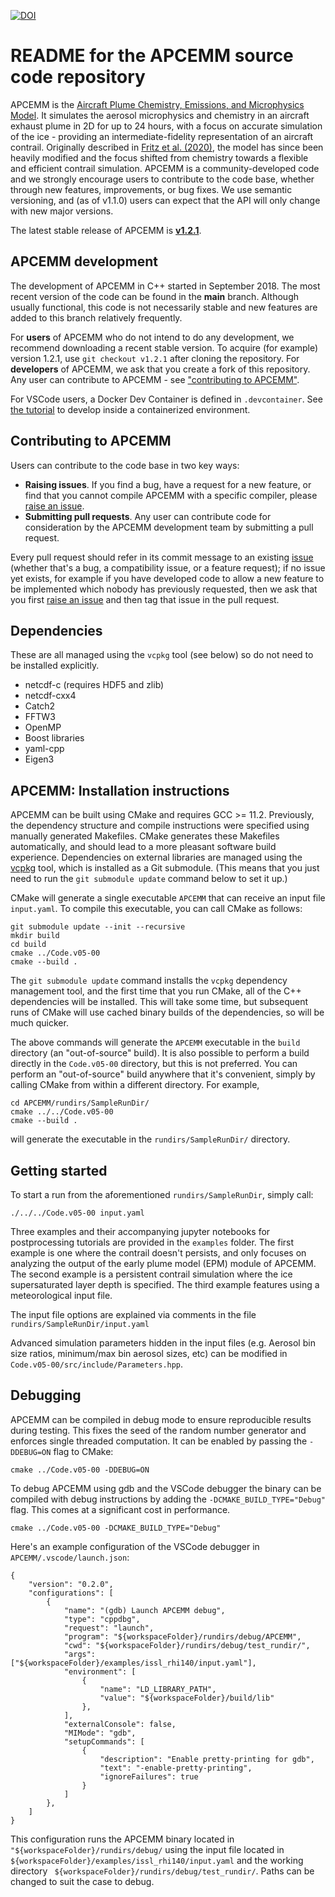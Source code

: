 [![DOI](https://zenodo.org/badge/256520978.svg)](https://zenodo.org/badge/latestdoi/256520978)

# README for the APCEMM source code repository

APCEMM is the [Aircraft Plume Chemistry, Emissions, and Microphysics Model](https://github.com/mit-lae/APCEMM). It simulates the aerosol microphysics and chemistry in an aircraft exhaust plume in 2D for up to 24 hours, with a focus on accurate simulation of the ice - providing an intermediate-fidelity representation of an aircraft contrail. Originally described in [Fritz et al. (2020)](https://acp.copernicus.org/articles/20/5697/2020/), the model has since been heavily modified and the focus shifted from chemistry towards a flexible and efficient contrail simulation. APCEMM is a community-developed code and we strongly encourage users to contribute to the code base, whether through new features, improvements, or bug fixes. We use semantic versioning, and (as of v1.1.0) users can expect that the API will only change with new major versions.

The latest stable release of APCEMM is [__v1.2.1__](https://github.com/MIT-LAE/APCEMM/releases/tag/v1.2.1).

## APCEMM development

The development of APCEMM in C++ started in September 2018. The most recent version of the code can be found in the __main__ branch. Although usually functional, this code is not necessarily stable and new features are added to this branch relatively frequently.

For __users__ of APCEMM who do not intend to do any development, we recommend downloading a recent stable version. To acquire (for example) version 1.2.1, use `git checkout v1.2.1` after cloning the repository.
For __developers__ of APCEMM, we ask that you create a fork of this repository. Any user can contribute to APCEMM - see ["contributing to APCEMM"](#contributing-to-apcemm).

For VSCode users, a Docker Dev Container is defined in `.devcontainer`. See [the tutorial](https://code.visualstudio.com/docs/devcontainers/tutorial) to develop inside a containerized environment.

## Contributing to APCEMM

Users can contribute to the code base in two key ways:

* __Raising issues__. If you find a bug, have a request for a new feature, or find that you cannot compile APCEMM with a specific compiler, please [raise an issue](https://github.com/mit-lae/APCEMM/issues).
* __Submitting pull requests__. Any user can contribute code for consideration by the APCEMM development team by submitting a pull request.

Every pull request should refer in its commit message to an existing [issue](https://github.com/mit-lae/APCEMM/issues) (whether that's a bug, a compatibility issue, or a feature request); if no issue yet exists, for example if you have developed code to allow a new feature to be implemented which nobody has previously requested, then we ask that you first [raise an issue](https://github.com/mit-lae/APCEMM/issues) and then tag that issue in the pull request.

## Dependencies 

These are all managed using the `vcpkg` tool (see below) so do not need to be installed explicitly.

- netcdf-c (requires HDF5 and zlib)
- netcdf-cxx4
- Catch2
- FFTW3
- OpenMP
- Boost libraries
- yaml-cpp
- Eigen3

## APCEMM: Installation instructions

APCEMM can be built using CMake and requires GCC >= 11.2. Previously, the dependency structure and compile instructions were specified using manually generated Makefiles. CMake generates these Makefiles automatically, and should lead to a more pleasant software build experience. Dependencies on external libraries are managed using the [vcpkg](https://vcpkg.io/en/) tool, which is installed as a Git submodule. (This means that you just need to run the `git submodule update` command below to set it up.)

CMake will generate a single executable `APCEMM` that can receive an input file `input.yaml`. To compile this executable, you can call CMake as follows:

```
git submodule update --init --recursive
mkdir build
cd build
cmake ../Code.v05-00
cmake --build .
```

The `git submodule update` command installs the `vcpkg` dependency management tool, and the first time that you run CMake, all of the C++ dependencies will be installed. This will take some time, but subsequent runs of CMake will use cached binary builds of the dependencies, so will be much quicker.

The above commands will generate the `APCEMM` executable in the `build` directory (an "out-of-source" build). It is also possible to perform a build directly in the `Code.v05-00` directory, but this is not preferred. You can perform an "out-of-source" build anywhere that it's convenient, simply by calling CMake from within a different directory. For example,
```
cd APCEMM/rundirs/SampleRunDir/
cmake ../../Code.v05-00
cmake --build .
```
will generate the executable in the `rundirs/SampleRunDir/` directory. 

## Getting started
To start a run from the aforementioned `rundirs/SampleRunDir`, simply call:
```
./../../Code.v05-00 input.yaml
```
Three examples and their accompanying jupyter notebooks for postprocessing tutorials are provided in the `examples` folder. The first example is one where the contrail doesn't persists, and only focuses on analyzing the output of the early plume model (EPM) module of APCEMM. The second example is a persistent contrail simulation where the ice supersaturated layer depth is specified. The third example features using a meteorological input file.

The input file options are explained via comments in the file `rundirs/SampleRunDir/input.yaml`

Advanced simulation parameters hidden in the input files (e.g. Aerosol bin size ratios, minimum/max bin aerosol sizes, etc) can be modified in `Code.v05-00/src/include/Parameters.hpp`. 

## Debugging

APCEMM can be compiled in debug mode to ensure reproducible results during testing. This fixes the seed of the random number generator and enforces single threaded computation. It can be enabled by passing the ```-DDEBUG=ON``` flag to CMake:

```
cmake ../Code.v05-00 -DDEBUG=ON
```

To debug APCEMM using gdb and the VSCode debugger the binary can be compiled with debug instructions by adding the ```-DCMAKE_BUILD_TYPE="Debug"``` flag. This comes at a significant cost in performance.

 ```
cmake ../Code.v05-00 -DCMAKE_BUILD_TYPE="Debug"
 ```
 
 Here's an example configuration of the VSCode debugger in ```APCEMM/.vscode/launch.json```:

```
{
    "version": "0.2.0",
    "configurations": [
        {
            "name": "(gdb) Launch APCEMM debug",
            "type": "cppdbg",
            "request": "launch",
            "program": "${workspaceFolder}/rundirs/debug/APCEMM",
            "cwd": "${workspaceFolder}/rundirs/debug/test_rundir/",
            "args": ["${workspaceFolder}/examples/issl_rhi140/input.yaml"],
            "environment": [
                {
                    "name": "LD_LIBRARY_PATH",
                    "value": "${workspaceFolder}/build/lib"
                },
            ],
            "externalConsole": false,
            "MIMode": "gdb",
            "setupCommands": [
                {
                    "description": "Enable pretty-printing for gdb",
                    "text": "-enable-pretty-printing",
                    "ignoreFailures": true
                }
            ]
        },
    ]
}
```

This configuration runs the APCEMM binary located in ```"${workspaceFolder}/rundirs/debug/``` using the input file located in ```${workspaceFolder}/examples/issl_rhi140/input.yaml``` and the working directory ``` ${workspaceFolder}/rundirs/debug/test_rundir/```. Paths can be changed to suit the case to debug.
